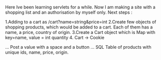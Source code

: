Here Ive been learning servlets for a while. Now I am making a site with a shopping list and an authorisation by myself only.
Next steps :

1.Adding to a cart as /cart?name=string&price=int
2.Create few objects of shopping products, which would be added to a cart. Each of them has a name, a price, country of origin.
3.Create a Cart object which is  Map with key=name, value = int quantity
4. Cart -> Cookie


... Post a value with a space and a button
... SQL Table of products with unique ids, name, price, origin.

